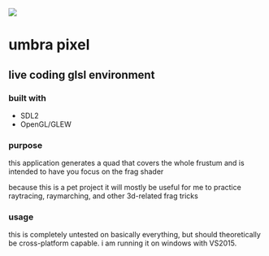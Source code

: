 ![](http://i.imgur.com/p5hZ0L6.gif)

# umbra pixel
## live coding glsl environment

### built with
* SDL2
* OpenGL/GLEW

### purpose
this application generates a quad that covers the whole frustum and is intended to have you focus on the frag shader

because this is a pet project it will mostly be useful for me to practice raytracing, raymarching, and other 3d-related frag tricks

### usage
this is completely untested on basically everything, but should theoretically be cross-platform capable.
i am running it on windows with VS2015.
